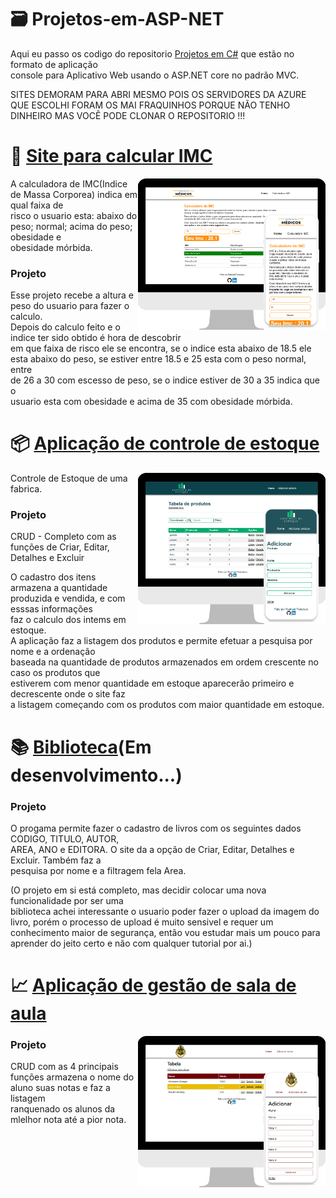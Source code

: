#  🗃 Projetos-em-ASP-NET

Aqui eu passo os codigo do repositorio <a href="https://github.com/raphael-rfa/Projetos-em-Csharp">Projetos em C#</a> que estão no formato de aplicação  
console para Aplicativo Web usando o ASP.NET core no padrão MVC. 


SITES DEMORAM PARA ABRI MESMO POIS OS SERVIDORES DA AZURE QUE ESCOLHI FORAM OS MAI FRAQUINHOS PORQUE NÃO TENHO DINHEIRO MAS VOCÊ PODE CLONAR O REPOSITORIO !!!


# 🧮 <a href="https://calculodoimc.azurewebsites.net/">Site para calcular IMC</a> 
<a href="https://calculodoimc.azurewebsites.net/"><img src="https://raw.githubusercontent.com/raphael-rfa/sites/main/imagens/site4.png" width="300" height="auto" align="right"/></a>

A calculadora de IMC(Indice de Massa Corporea) indica em qual faixa de  
risco o usuario esta: abaixo do peso; normal; acima do peso; obesidade e  
obesidade mórbida.

### Projeto

Esse projeto recebe a altura e peso do usuario para fazer o calculo.  
Depois do calculo feito e o indice ter sido obtido é hora de descobrir  
em que faixa de risco ele se encontra, se o indice esta abaixo de 18.5 ele  
esta abaixo do peso, se estiver entre 18.5 e 25 esta com o peso normal, entre  
de 26 a 30 com escesso de peso, se o indice estiver de 30 a 35 indica que o  
usuario esta com obesidade e acima de 35 com obesidade mórbida.

# 📦 <a href="https://controledeestoque.azurewebsites.net/">Aplicação de controle de estoque</a>
<a href="https://controledeestoque.azurewebsites.net/"><img src="https://raw.githubusercontent.com/raphael-rfa/sites/main/imagens/site6.webp" width="300" height="auto" align="right"/></a>

Controle de Estoque de uma fabrica.

### Projeto

CRUD - Completo com as funções de Criar, Editar, Detalhes e Excluir  

O cadastro dos itens armazena a quantidade produzida e vendida, e com esssas informações  
faz o calculo dos intems em estoque.  
A aplicação faz a listagem dos produtos e permite efetuar a pesquisa por nome e a ordenação  
baseada na quantidade de produtos armazenados em ordem crescente no caso os produtos que  
estiverem com menor quantidade em estoque aparecerão primeiro e decrescente onde o site faz  
a listagem começando com os produtos com maior quantidade em estoque.  


# 📚 [Biblioteca](https://github.com/raphael-rfa/Projetos-em-ASP-NET)(Em desenvolvimento...)

### Projeto

O progama permite fazer o cadastro de livros com os seguintes dados CODIGO, TITULO, AUTOR,  
AREA, ANO e EDITORA. O site da a opção de Criar, Editar, Detalhes e Excluir. Também faz a  
pesquisa por nome e a filtragem fela Area.

(O projeto em si está completo, mas decidir colocar uma nova funcionalidade por ser uma  
biblioteca achei interessante o usuario poder fazer o upload da imagem do livro, porém o 
processo de upload é muito sensivel e requer um conhecimento maior de segurança, então vou
estudar mais um pouco para aprender do jeito certo e não com qualquer tutorial por ai.)


# 📈 <a href="https://gestaodesaladeaula.azurewebsites.net/">Aplicação de gestão de sala de aula</a>
<a href="https://gestaodesaladeaula.azurewebsites.net/"><img src="https://raw.githubusercontent.com/raphael-rfa/sites/main/imagens/site5.webp" width="300" height="auto" align="right"/></a>

### Projeto

CRUD com as 4 principais funções armazena o nome do aluno suas notas e faz a listagem  
ranquenado os alunos da mlelhor nota até a pior nota.
